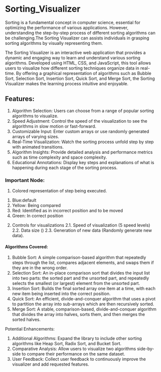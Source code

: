 # Sorting_Visualizer

Sorting is a fundamental concept in computer science, essential for optimizing the performance of various applications. However, understanding the step-by-step process of different sorting algorithms can be challenging.The Sorting Visualizer can assists individuals in grasping sorting algorithms by visually representing them.

The Sorting Visualizer is an interactive web application that provides a dynamic and engaging way to learn and understand various sorting algorithms. Developed using HTML, CSS, and JavaScript, this tool allows users to visualize how different sorting techniques organize data in real-time. By offering a graphical representation of algorithms such as Bubble Sort, Selection Sort, Insertion Sort, Quick Sort, and Merge Sort, the Sorting Visualizer makes the learning process intuitive and enjoyable.

## Features:

1. Algorithm Selection: Users can choose from a range of popular sorting algorithms to visualize.
2. Speed Adjustment: Control the speed of the visualization to see the algorithms in slow motion or fast-forward.
3. Customizable Input: Enter custom arrays or use randomly generated arrays of varying sizes.
4. Real-Time Visualization: Watch the sorting process unfold step by step with animated transitions.
5. Algorithm Insights: Provide detailed analysis and performance metrics such as time complexity and space complexity.
6. Educational Annotations: Display key steps and explanations of what is happening during each stage of the sorting process.

### Important Node:
1) Colored representation of step being executed.
  1. Blue:default
  2. Yellow: Being compared
  3. Red: Identified as in incorrect position and to be moved
  4. Green: In correct position
2) Controls for visualizations
  2.1. Speed of visualization (5 speed levels)
  2.2. Data size ()
  2.3. Generation of new data (Randomly generate new data).

#### Algorithms Covered:

1. Bubble Sort: A simple comparison-based algorithm that repeatedly steps through the list, compares adjacent elements, and swaps them if they are in the wrong order.
2. Selection Sort: An in-place comparison sort that divides the input list into two parts: the sorted part and the unsorted part, and repeatedly selects the smallest (or largest) element from the unsorted part.
3. Insertion Sort: Builds the final sorted array one item at a time, with each new item being inserted into the correct position.
4. Quick Sort: An efficient, divide-and-conquer algorithm that uses a pivot to partition the array into sub-arrays which are then recursively sorted.
5. Merge Sort: A stable, comparison-based, divide-and-conquer algorithm that divides the array into halves, sorts them, and then merges the sorted halves.

Potential Enhancements:

1. Additional Algorithms: Expand the library to include other sorting algorithms like Heap Sort, Radix Sort, and Bucket Sort.
2. Comparative Analysis: Allow users to visualize two algorithms side-by-side to compare their performance on the same dataset.
3. User Feedback: Collect user feedback to continuously improve the visualizer and add requested features.
